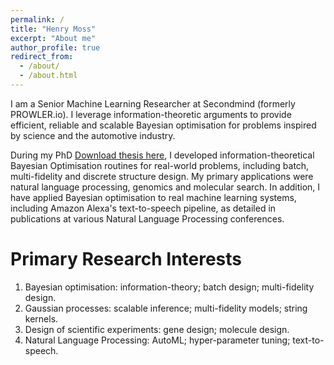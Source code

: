 ```yaml
---
permalink: /
title: "Henry Moss"
excerpt: "About me"
author_profile: true
redirect_from: 
  - /about/
  - /about.html
---
```


I am a Senior Machine Learning Researcher at Secondmind (formerly PROWLER.io). I leverage information-theoretic arguments to provide efficient, reliable and scalable Bayesian optimisation for problems inspired by science and the automotive industry.

During my PhD [Download thesis here](http://henrymoss.github.io/files/Thesis.pdf), I developed information-theoretical Bayesian Optimisation routines for real-world problems, including batch, multi-fidelity and discrete structure design. My primary applications were natural language processing, genomics and molecular search. In addition, I have applied Bayesian optimisation to real machine learning systems, including Amazon Alexa's text-to-speech pipeline, as detailed in publications at various Natural Language Processing conferences. 
 

Primary Research Interests
======
1. Bayesian optimisation: information-theory; batch design; multi-fidelity design.
1. Gaussian processes: scalable inference; multi-fidelity models; string kernels.
1. Design of scientific experiments: gene design; molecule design.
1. Natural Language Processing: AutoML; hyper-parameter tuning; text-to-speech.

